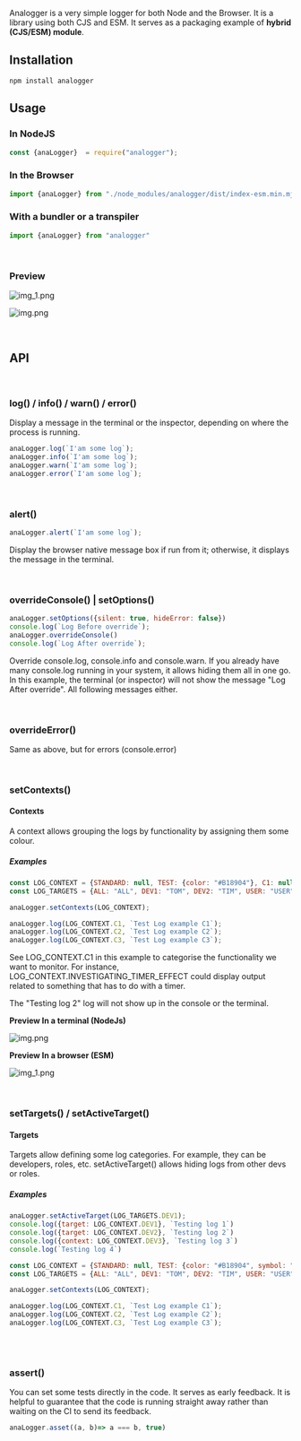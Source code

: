 
Analogger is a very simple logger for both Node and the Browser.
It is a library using both CJS and ESM.
It serves as a packaging example of **hybrid (CJS/ESM) module**.

## Installation

```shell
npm install analogger
```

## Usage

### In NodeJS

```javascript
const {anaLogger}  = require("analogger");
```

### In the Browser

```javascript
import {anaLogger} from "./node_modules/analogger/dist/index-esm.min.mjs";
```

### With a bundler or a transpiler

```javascript
import {anaLogger} from "analogger"
```

<br/>

### Preview

![img_1.png](https://github.com/thimpat/analogger/blob/main/docs/images/img_3.png)

![img.png](https://github.com/thimpat/analogger/blob/main/docs/images/img_2.png)

<br/>

## API

<br/>

### log() / info() / warn() / error()

Display a message in the terminal or the inspector, depending on where the process is running.

```javascript
anaLogger.log(`I'am some log`);
anaLogger.info(`I'am some log`);
anaLogger.warn(`I'am some log`);
anaLogger.error(`I'am some log`);
```
<br/>

### alert()

```javascript
anaLogger.alert(`I'am some log`);
```

Display the browser native message box if run from it; otherwise, it displays the message in the terminal.

<br/>

### overrideConsole() | setOptions()

```javascript
anaLogger.setOptions({silent: true, hideError: false})
console.log(`Log Before override`);
anaLogger.overrideConsole()
console.log(`Log After override`);
```

Override console.log, console.info and console.warn. If you already have many console.log running in your system,
it allows hiding them all in one go.
In this example, the terminal (or inspector) will not show the message "Log After override". All following messages
either.

<br/>

### overrideError()

Same as above, but for errors (console.error)

<br/>

### setContexts()

#### Contexts

A context allows grouping the logs by functionality by assigning them some colour.


##### Examples

```javascript
const LOG_CONTEXT = {STANDARD: null, TEST: {color: "#B18904"}, C1: null, C2: null, C3: null, DEFAULT: {}}
const LOG_TARGETS = {ALL: "ALL", DEV1: "TOM", DEV2: "TIM", USER: "USER"};

anaLogger.setContexts(LOG_CONTEXT);

anaLogger.log(LOG_CONTEXT.C1, `Test Log example C1`);
anaLogger.log(LOG_CONTEXT.C2, `Test Log example C2`);
anaLogger.log(LOG_CONTEXT.C3, `Test Log example C3`);
```

See LOG_CONTEXT.C1 in this example to categorise the functionality we want to monitor.
For instance, LOG_CONTEXT.INVESTIGATING_TIMER_EFFECT could display output related to something that has to
do with a timer.

The "Testing log 2" log will not show up in the console or the terminal.

**Preview In a terminal (NodeJs)**

![img.png](https://github.com/thimpat/analogger/blob/main/docs/images/img.png)

**Preview In a browser (ESM)**

![img_1.png](https://github.com/thimpat/analogger/blob/main/docs/images/img_1.png)


<br/>

### setTargets() / setActiveTarget()

#### Targets

Targets allow defining some log categories. For example, they can be developers, roles, etc.
setActiveTarget() allows hiding logs from other devs or roles.

##### Examples

```javascript
anaLogger.setActiveTarget(LOG_TARGETS.DEV1);
console.log({target: LOG_CONTEXT.DEV1}, `Testing log 1`)
console.log({target: LOG_CONTEXT.DEV2}, `Testing log 2`)
console.log({context: LOG_CONTEXT.DEV3}, `Testing log 3`)
console.log(`Testing log 4`)
```


```javascript
const LOG_CONTEXT = {STANDARD: null, TEST: {color: "#B18904", symbol: "⏰"}, C1: null, C2: null, C3: null, DEFAULT: {}}
const LOG_TARGETS = {ALL: "ALL", DEV1: "TOM", DEV2: "TIM", USER: "USER"};

anaLogger.setContexts(LOG_CONTEXT);

anaLogger.log(LOG_CONTEXT.C1, `Test Log example C1`);
anaLogger.log(LOG_CONTEXT.C2, `Test Log example C2`);
anaLogger.log(LOG_CONTEXT.C3, `Test Log example C3`);
```

<br/><br/>

### assert()

You can set some tests directly in the code. It serves as early feedback.
It is helpful to guarantee that the code is running straight away rather than waiting on the CI to send its feedback.


```javascript
anaLogger.asset((a, b)=> a === b, true)
```
